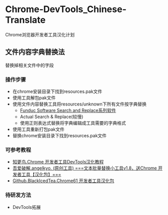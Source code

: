 # Chrome-DevTools_Chinese-Translate
Chrome浏览器开发者工具汉化计划
## 文件内容字典替换法
替换掉相关文件中的字段
### 操作步骤
 - 在chrome安装目录下找到resources.pak文件
 - 使用工具解包pak文件
 - 使用文件内容替换工具将resources/unknown下所有文件按字典替换
   - [Funduc Software Search and Replace系列软件](http://www.funduc.com/)
   - Actual Search & Replace(较慢)
   - 使用正则表达式替换将字典编辑成工具需要的字典格式
 - 使用工具重新打包pak文件
 - 替换chrome安装目录下找到resources.pak文件
### 可参考教程
 - [知更鸟.Chrome 开发者工具DevTools汉化教程](http://zmingcx.com/chrome-devtools-manual.html)
 - [吾爱破解.angelkyo. (原创工具) ===文本批量替换小工具v1.8，送Chrome 开发者工具【汉化包】=== ](https://www.52pojie.cn/thread-700195-1-1.html)
 - [Github.BlackIcedTea.Chrome61 开发者工具汉化包 ](https://github.com/BlackIcedTea/ChromeDevToolChinese)
 ### 待研发方法
  - DevTools拓展
